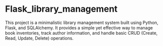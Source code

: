 # Flask_library_management
This project is a minimalistic library management system built using Python, Flask, and SQLAlchemy. It provides a simple yet effective way to manage book inventories, track author information, and handle basic CRUD (Create, Read, Update, Delete) operations.
